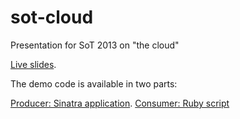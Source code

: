 sot-cloud
=========

Presentation for SoT 2013 on "the cloud"

[Live slides](http://ajesler.github.io/sot-cloud).

The demo code is available in two parts:

[Producer: Sinatra application](https://github.com/ajesler/sot-cloud-demo).
[Consumer: Ruby script](https://gist.github.com/ajesler/6202509)
